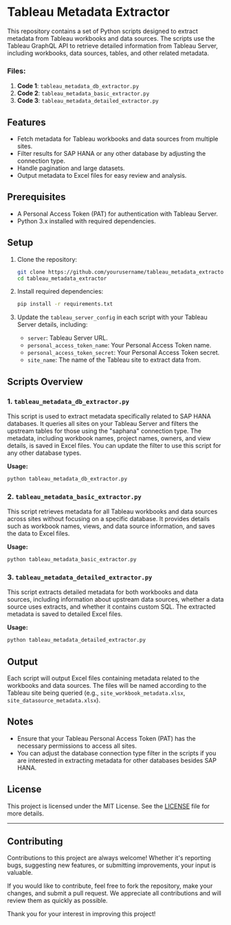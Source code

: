 # Tableau Metadata Extractor

This repository contains a set of Python scripts designed to extract metadata from Tableau workbooks and data sources. The scripts use the Tableau GraphQL API to retrieve detailed information from Tableau Server, including workbooks, data sources, tables, and other related metadata.

### Files:
1. **Code 1**: `tableau_metadata_db_extractor.py`
2. **Code 2**: `tableau_metadata_basic_extractor.py`
3. **Code 3**: `tableau_metadata_detailed_extractor.py`

## Features

- Fetch metadata for Tableau workbooks and data sources from multiple sites.
- Filter results for SAP HANA or any other database by adjusting the connection type.
- Handle pagination and large datasets.
- Output metadata to Excel files for easy review and analysis.

## Prerequisites

- A Personal Access Token (PAT) for authentication with Tableau Server.
- Python 3.x installed with required dependencies.

## Setup

1. Clone the repository:
   ```bash
   git clone https://github.com/yourusername/tableau_metadata_extractor.git
   cd tableau_metadata_extractor
   ```

2. Install required dependencies:
   ```bash
   pip install -r requirements.txt
   ```

3. Update the `tableau_server_config` in each script with your Tableau Server details, including:
   - `server`: Tableau Server URL.
   - `personal_access_token_name`: Your Personal Access Token name.
   - `personal_access_token_secret`: Your Personal Access Token secret.
   - `site_name`: The name of the Tableau site to extract data from.

## Scripts Overview

### 1. `tableau_metadata_db_extractor.py`
This script is used to extract metadata specifically related to SAP HANA databases. It queries all sites on your Tableau Server and filters the upstream tables for those using the "saphana" connection type. The metadata, including workbook names, project names, owners, and view details, is saved in Excel files. You can update the filter to use this script for any other database types. 

**Usage:**
```bash
python tableau_metadata_db_extractor.py
```

### 2. `tableau_metadata_basic_extractor.py`
This script retrieves metadata for all Tableau workbooks and data sources across sites without focusing on a specific database. It provides details such as workbook names, views, and data source information, and saves the data to Excel files.

**Usage:**
```bash
python tableau_metadata_basic_extractor.py
```

### 3. `tableau_metadata_detailed_extractor.py`
This script extracts detailed metadata for both workbooks and data sources, including information about upstream data sources, whether a data source uses extracts, and whether it contains custom SQL. The extracted metadata is saved to detailed Excel files.

**Usage:**
```bash
python tableau_metadata_detailed_extractor.py
```

## Output

Each script will output Excel files containing metadata related to the workbooks and data sources. The files will be named according to the Tableau site being queried (e.g., `site_workbook_metadata.xlsx`, `site_datasource_metadata.xlsx`).

## Notes

- Ensure that your Tableau Personal Access Token (PAT) has the necessary permissions to access all sites.
- You can adjust the database connection type filter in the scripts if you are interested in extracting metadata for other databases besides SAP HANA.

## License

This project is licensed under the MIT License. See the [LICENSE](LICENSE) file for more details.

---

## Contributing

Contributions to this project are always welcome! Whether it's reporting bugs, suggesting new features, or submitting improvements, your input is valuable.

If you would like to contribute, feel free to fork the repository, make your changes, and submit a pull request. We appreciate all contributions and will review them as quickly as possible.

Thank you for your interest in improving this project!